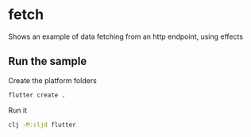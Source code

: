 # fetch

Shows an example of data fetching from an http endpoint, using effects

## Run the sample

Create the platform folders

```bash
flutter create .
```

Run it

```bash
clj -M:cljd flutter
```
